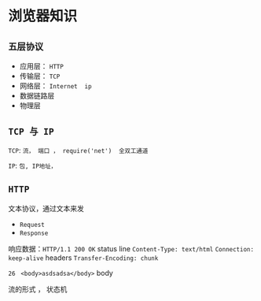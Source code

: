 # 浏览器知识

## `五层协议`

- 应用层： `HTTP`
- 传输层： `TCP`
- 网络层： `Internet  ip`
- 数据链路层
- 物理层

## `TCP 与 IP`

`TCP`: `流， 端口 ， require('net')  全双工通道`

`IP`: `包, IP地址， `

## `HTTP`

文本协议，通过文本来发

- `Request`
- `Response`

响应数据：`HTTP/1.1 200 OK`  status line 
`Content-Type: text/html`
`Connection: keep-alive`      headers
`Transfer-Encoding: chunk`

`26 `
`<body>asdsadsa</body>`   body

流的形式 ，  状态机

